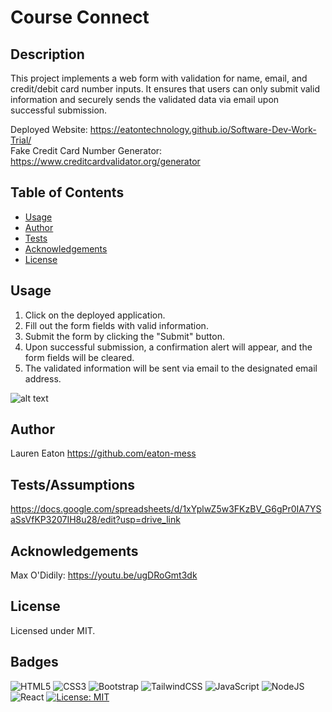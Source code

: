 # Course Connect

## Description 

This project implements a web form with validation for name, email, and credit/debit card number inputs. It ensures that users can only submit valid information and securely sends the validated data via email upon successful submission.

Deployed Website: https://eatontechnology.github.io/Software-Dev-Work-Trial/ <br>
Fake Credit Card Number Generator: https://www.creditcardvalidator.org/generator


## Table of Contents 

* [Usage](#usage)
* [Author](#author)
* [Tests](#tests)
* [Acknowledgements](#acknowledgements)
* [License](#license)

## Usage 

1. Click on the deployed application.
2. Fill out the form fields with valid information.
3. Submit the form by clicking the "Submit" button.
4. Upon successful submission, a confirmation alert will appear, and the form fields will be cleared.
5. The validated information will be sent via email to the designated email address.

![alt text](https://github.com/eatontechnology/Course-Connect/blob/main/assets/images/Screenshot%202024-02-19%20at%2016.21.15.png)

## Author

Lauren Eaton
https://github.com/eaton-mess

## Tests/Assumptions

https://docs.google.com/spreadsheets/d/1xYplwZ5w3FKzBV_G6gPr0IA7YSaSsVfKP3207IH8u28/edit?usp=drive_link

## Acknowledgements

Max O'Didily: https://youtu.be/ugDRoGmt3dk<br>

## License

Licensed under MIT.

## Badges

![HTML5](https://img.shields.io/badge/html5-%23E34F26.svg?style=for-the-badge&logo=html5&logoColor=white)
![CSS3](https://img.shields.io/badge/css3-%231572B6.svg?style=for-the-badge&logo=css3&logoColor=white)
![Bootstrap](https://img.shields.io/badge/bootstrap-%238511FA.svg?style=for-the-badge&logo=bootstrap&logoColor=white)
![TailwindCSS](https://img.shields.io/badge/tailwindcss-%2338B2AC.svg?style=for-the-badge&logo=tailwind-css&logoColor=white)
![JavaScript](https://img.shields.io/badge/javascript-%23323330.svg?style=for-the-badge&logo=javascript&logoColor=%23F7DF1E)
![NodeJS](https://img.shields.io/badge/node.js-6DA55F?style=for-the-badge&logo=node.js&logoColor=white)
![React](https://img.shields.io/badge/react-%2320232a.svg?style=for-the-badge&logo=react&logoColor=%2361DAFB)
[![License: MIT](https://img.shields.io/badge/License-MIT-yellow.svg)](https://opensource.org/licenses/MIT)

